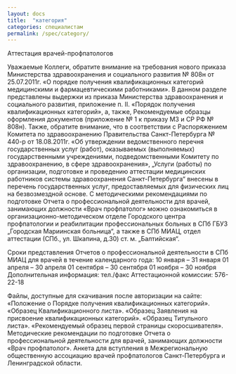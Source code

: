 ```yaml
---
layout: docs
title:  "категория"
categories: специалистам
permalink: /spec/category/
---
```

Аттестация врачей-профпатологов

Уважаемые Коллеги, обратите внимание на требования нового приказа Министерства здравоохранения и социального развития № 808н от 25.07.2011г. «О порядке получения квалификационных категорий медицинскими и фармацевтическими работниками».
В данном разделе представлены выдержки из приказа Министерства здравоохранения и социального развития, приложение п. II. «Порядок получения квалификационных категорий», а, также, Рекомендуемые образцы оформления документов (приложение № 1 к приказу МЗ и СР РФ № 808н). 
Также, обратите внимание, что в соответствии с Распоряжением Комитета по здравоохранению Правительства Санкт-Петербурга № 440-р от 18.08.2011г. «Об утверждении ведомственного перечня государственных услуг (работ), оказываемых (выполняемых) государственными учреждениями, подведомственными Комитету по здравоохранению, в сфере здравоохранения», „Услуги (работы) по организации, подготовке и проведению аттестации медицинских работников системы здравоохранения Санкт-Петербурга“ внесены в перечень государственных услуг, предоставляемых для физических лиц на безвозмездной основе. 
С методическими рекомендациями по подготовке Отчета о профессиональной деятельности для врачей, занимающих должности «Врач профпатолог» можно ознакомиться в организационно-методическом отделе Городского центра профпатологии и реабилитации профессиональных больных в СПб ГБУЗ „Городская Мариинская больница“, а также в СПб МИАЦ, отдел аттестации (СПб., ул. Шкапина, д.30) ст. м. „Балтийская“.

Сроки представления Отчетов о профессиональной деятельности в СПб МИАЦ для врачей в течение календарного года:
10 января – 31 января
01 апреля – 30 апреля
01 сентября – 30 сентября
01 ноября – 30 ноября
Дополнительная информация: 
тел./факс Аттестационной комиссии: 576-22-18

Файлы, доступные для скачивания после авторизации на сайте:
«Положение о Порядке получения квалификационных категорий».
«Образец Квалификационного листа».
«Образец Заявления на присвоение квалификационных категорий». 
«Образец Титульного листа».
«Рекомендуемый образец первой страницы скоросшивателя».
Методические рекомендации по подготовке Отчета о профессиональной деятельности для врачей, занимающих должности «Врач профпатолог».
Анкета для вступления в Межрегиональную общественную ассоциацию врачей профпатологов Санкт-Петербурга и Ленинградской области.

